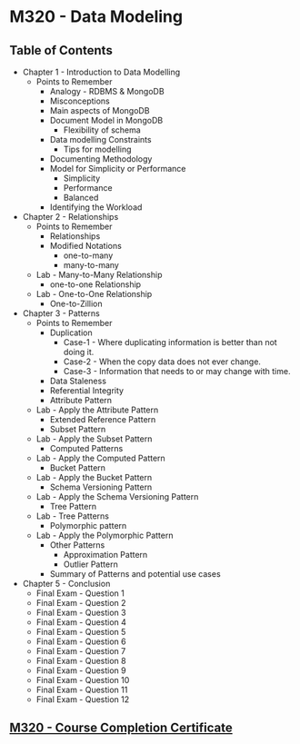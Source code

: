 # M320 - Data Modeling
## Table of Contents
- Chapter 1 - Introduction to Data Modelling
  * Points to Remember
    + Analogy - RDBMS & MongoDB
    + Misconceptions
    + Main aspects of MongoDB
    + Document Model in MongoDB
      - Flexibility of schema
    + Data modelling Constraints
      - Tips for modelling
    + Documenting Methodology
    + Model for Simplicity or Performance
      - Simplicity
      - Performance
      - Balanced
    + Identifying the Workload
- Chapter 2 - Relationships
  * Points to Remember
    + Relationships
    + Modified Notations
      - one-to-many
      - many-to-many
  * Lab - Many-to-Many Relationship
      - one-to-one Relationship
  * Lab - One-to-One Relationship
      - One-to-Zillion
- Chapter 3 - Patterns 
  * Points to Remember
    + Duplication
      - Case-1 - Where duplicating information is better than not doing it.
      - Case-2 - When the copy data does not ever change.
      - Case-3 - Information that needs to or may change with time.
    + Data Staleness
    + Referential Integrity
    + Attribute Pattern
  * Lab - Apply the Attribute Pattern
    + Extended Reference Pattern
    + Subset Pattern
  * Lab - Apply the Subset Pattern
    + Computed Patterns
  * Lab - Apply the Computed Pattern
    + Bucket Pattern
  * Lab - Apply the Bucket Pattern
    + Schema Versioning Pattern
  * Lab - Apply the Schema Versioning Pattern
    + Tree Pattern
  * Lab - Tree Patterns
    + Polymorphic pattern
  * Lab - Apply the Polymorphic Pattern
    + Other Patterns
      - Approximation Pattern
      - Outlier Pattern
    + Summary of Patterns and potential use cases
- Chapter 5 - Conclusion
  * Final Exam - Question 1
  * Final Exam - Question 2
  * Final Exam - Question 3
  * Final Exam - Question 4
  * Final Exam - Question 5
  * Final Exam - Question 6
  * Final Exam - Question 7
  * Final Exam - Question 8
  * Final Exam - Question 9
  * Final Exam - Question 10
  * Final Exam - Question 11
  * Final Exam - Question 12

## <a href='http://university.mongodb.com/course_completion/1635f697-a781-4138-8c33-04664edc2e41'>M320 - Course Completion Certificate</a>